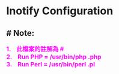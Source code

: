 # Inotify Configuration

## # Note:
**<font color="#ff00ff" style="font-size: 16px;">1. &nbsp;&nbsp; 此檔案的註解為 #</font><br>**
**<font color="#ff00ff" style="font-size: 16px;">2. &nbsp;&nbsp; Run PHP = /usr/bin/php *<filename>*.php</font><br>**
**<font color="#ff00ff" style="font-size: 16px;">3. &nbsp;&nbsp; Run Perl = /usr/bin/perl *<filename>*.pl</font><br>**

